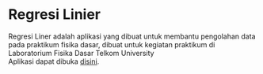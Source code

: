 # Regresi Linier

Regresi Liner adalah aplikasi yang dibuat untuk membantu pengolahan data pada praktikum fisika dasar, dibuat untuk kegiatan praktikum di Laboratorium Fisika Dasar Telkom University<br>
Aplikasi dapat dibuka <a href="http://msatrio.com/regresi">disini</a>.
